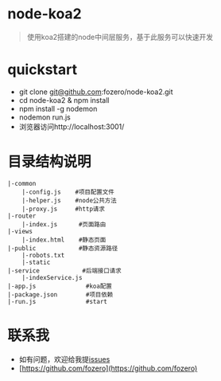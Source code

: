 # node-koa2

> 使用koa2搭建的node中间层服务，基于此服务可以快速开发

# quickstart
- git clone git@github.com:fozero/node-koa2.git
- cd node-koa2 & npm install
- npm install -g nodemon
- nodemon run.js
- 浏览器访问http://localhost:3001/


# 目录结构说明
```
|-common
    |-config.js    #项目配置文件
    |-helper.js    #node公共方法
    |-proxy.js     #http请求
|-router          
    |-index.js      #页面路由
|-views
    |-index.html    #静态页面
|-public            #静态资源路径
    |-robots.txt    
    |-static
|-service            #后端接口请求
    |-indexService.js   
|-app.js              #koa配置
|-package.json        #项目依赖
|-run.js              #start
```

# 联系我

- 如有问题，欢迎给我提[issues](https://github.com/fozero/node-koa2/issues)
- [https://github.com/fozero](https://github.com/fozero)